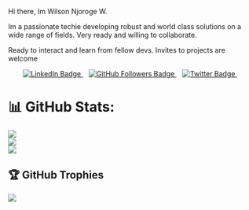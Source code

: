 Hi there, Im Wilson Njoroge W.

Im a passionate techie developing robust and world class solutions on a wide range of fields. 
Very ready and willing to collaborate.

Ready to interact and learn from fellow devs. 
Invites to projects are welcome

 

<p align="center">
    <a href="https://www.linkedin.com/in/wilson-njoroge-wanderi-33b615166/">
        <img src="https://img.shields.io/badge/-LinkedIn-blue?style=flat-square&logo=Linkedin&logoColor=white" alt="LinkedIn Badge">
    </a>
    &nbsp;&nbsp;
    <a href="https://github.com/wilsonnjoroge/?tab=follow">
        <img src="https://img.shields.io/github/followers/wilsonnjoroge?label=Follow&style=social" alt="GitHub Followers Badge">
    </a>
    &nbsp;&nbsp;
    <a href="https://x.com/njoroge_wander?t=-pSq5w9aEe0Wt1SdrsYmNA&s=09">
        <img src="https://img.shields.io/badge/-@njoroge_wander-1ca0f1?style=flat-square&logo=twitter&logoColor=white" alt="Twitter Badge">
    </a>
    &nbsp;&nbsp;
    
</p>


# 📊 GitHub Stats:
![](https://github-readme-stats.vercel.app/api?username=wilsonnjoroge&theme=tokyonight&hide_border=false&include_all_commits=false&count_private=false)<br/>
![](https://github-readme-streak-stats.herokuapp.com/?user=wilsonnjoroge&theme=dark&hide_border=false&)<br/>
![](https://github-readme-stats.vercel.app/api/top-langs/?username=wilsonnjoroge&theme=dark&hide_border=false&include_all_commits=false&count_private=false&layout=compact)

## 🏆 GitHub Trophies
![](https://github-profile-trophy.vercel.app/?username=wilsonnjoroge&theme=radical&no-frame=false&no-bg=true&margin-w=4)


